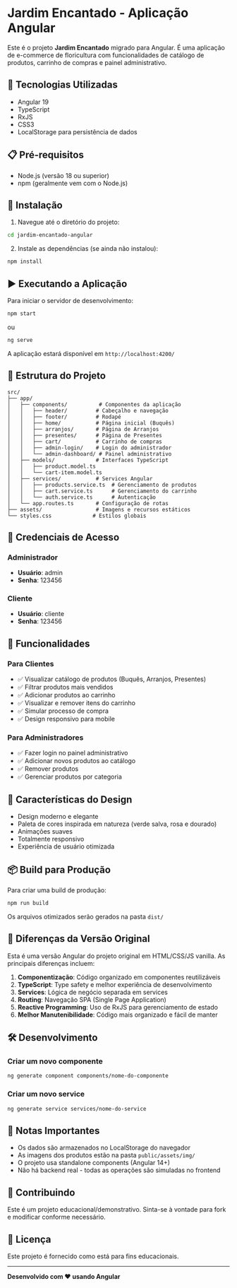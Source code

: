 # Jardim Encantado - Aplicação Angular

Este é o projeto **Jardim Encantado** migrado para Angular. É uma aplicação de e-commerce de floricultura com funcionalidades de catálogo de produtos, carrinho de compras e painel administrativo.

## 🚀 Tecnologias Utilizadas

- Angular 19
- TypeScript
- RxJS
- CSS3
- LocalStorage para persistência de dados

## 📋 Pré-requisitos

- Node.js (versão 18 ou superior)
- npm (geralmente vem com o Node.js)

## 🔧 Instalação

1. Navegue até o diretório do projeto:
```bash
cd jardim-encantado-angular
```

2. Instale as dependências (se ainda não instalou):
```bash
npm install
```

## ▶️ Executando a Aplicação

Para iniciar o servidor de desenvolvimento:

```bash
npm start
```

ou

```bash
ng serve
```

A aplicação estará disponível em `http://localhost:4200/`

## 📁 Estrutura do Projeto

```
src/
├── app/
│   ├── components/          # Componentes da aplicação
│   │   ├── header/         # Cabeçalho e navegação
│   │   ├── footer/         # Rodapé
│   │   ├── home/           # Página inicial (Buquês)
│   │   ├── arranjos/       # Página de Arranjos
│   │   ├── presentes/      # Página de Presentes
│   │   ├── cart/           # Carrinho de compras
│   │   ├── admin-login/    # Login do administrador
│   │   └── admin-dashboard/ # Painel administrativo
│   ├── models/             # Interfaces TypeScript
│   │   ├── product.model.ts
│   │   └── cart-item.model.ts
│   ├── services/           # Services Angular
│   │   ├── products.service.ts  # Gerenciamento de produtos
│   │   ├── cart.service.ts      # Gerenciamento do carrinho
│   │   └── auth.service.ts      # Autenticação
│   └── app.routes.ts       # Configuração de rotas
├── assets/                 # Imagens e recursos estáticos
└── styles.css             # Estilos globais
```

## 🔐 Credenciais de Acesso

### Administrador
- **Usuário**: admin
- **Senha**: 123456

### Cliente
- **Usuário**: cliente
- **Senha**: 123456

## 🌟 Funcionalidades

### Para Clientes
- ✅ Visualizar catálogo de produtos (Buquês, Arranjos, Presentes)
- ✅ Filtrar produtos mais vendidos
- ✅ Adicionar produtos ao carrinho
- ✅ Visualizar e remover itens do carrinho
- ✅ Simular processo de compra
- ✅ Design responsivo para mobile

### Para Administradores
- ✅ Fazer login no painel administrativo
- ✅ Adicionar novos produtos ao catálogo
- ✅ Remover produtos
- ✅ Gerenciar produtos por categoria

## 🎨 Características do Design

- Design moderno e elegante
- Paleta de cores inspirada em natureza (verde salva, rosa e dourado)
- Animações suaves
- Totalmente responsivo
- Experiência de usuário otimizada

## 📦 Build para Produção

Para criar uma build de produção:

```bash
npm run build
```

Os arquivos otimizados serão gerados na pasta `dist/`

## 🔄 Diferenças da Versão Original

Esta é uma versão Angular do projeto original em HTML/CSS/JS vanilla. As principais diferenças incluem:

1. **Componentização**: Código organizado em componentes reutilizáveis
2. **TypeScript**: Type safety e melhor experiência de desenvolvimento
3. **Services**: Lógica de negócio separada em services
4. **Routing**: Navegação SPA (Single Page Application)
5. **Reactive Programming**: Uso de RxJS para gerenciamento de estado
6. **Melhor Manutenibilidade**: Código mais organizado e fácil de manter

## 🛠️ Desenvolvimento

### Criar um novo componente
```bash
ng generate component components/nome-do-componente
```

### Criar um novo service
```bash
ng generate service services/nome-do-service
```

## 📝 Notas Importantes

- Os dados são armazenados no LocalStorage do navegador
- As imagens dos produtos estão na pasta `public/assets/img/`
- O projeto usa standalone components (Angular 14+)
- Não há backend real - todas as operações são simuladas no frontend

## 🤝 Contribuindo

Este é um projeto educacional/demonstrativo. Sinta-se à vontade para fork e modificar conforme necessário.

## 📄 Licença

Este projeto é fornecido como está para fins educacionais.

---

**Desenvolvido com ❤️ usando Angular**

